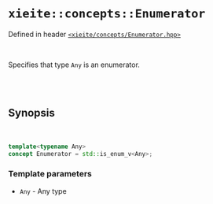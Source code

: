 # `xieite::concepts::Enumerator`
Defined in header [`<xieite/concepts/Enumerator.hpp>`](../../include/xieite/concepts/Enumerator.hpp)

<br/>

Specifies that type `Any` is an enumerator.

<br/><br/>

## Synopsis

<br/>

```cpp
template<typename Any>
concept Enumerator = std::is_enum_v<Any>;
```
### Template parameters
- `Any` - Any type
